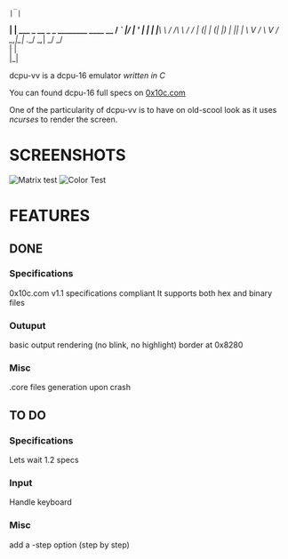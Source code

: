      _                                      
    | |                                     
  __| | ___ _ __  _   _ ________   ____   __
 / _` |/ __| '_ \| | | |______\ \ / /\ \ / /
| (_| | (__| |_) | |_| |       \ V /  \ V / 
 \__,_|\___| .__/ \__,_|        \_/    \_/  
           | |                              
           |_|                              

dcpu-vv is a dcpu-16 emulator *written in C*

You can found dcpu-16 full specs on [0x10c.com](http://0x10c.com/doc/dcpu-16.txt "http://0x10c.com/doc/dcpu-16.txt")

One of the particularity of dcpu-vv is to have on old-scool look
as it uses *ncurses* to render the screen.

SCREENSHOTS
===========

![Matrix test](https://raw.github.com/vieux/dcpu-vv/master/screenshots/matrix.png "dcpu-vv running a matrix test")
![Color Test](https://raw.github.com/vieux/dcpu-vv/master/screenshots/color_test.png "dcpu-vv running a color test")


FEATURES
========

DONE
----

### Specifications

0x10c.com v1.1 specifications compliant
It supports both hex and binary files

### Outuput
basic output rendering (no blink, no highlight)
border at 0x8280

### Misc
.core files generation upon crash

TO DO
-----

### Specifications
Lets wait 1.2 specs

### Input
Handle keyboard

### Misc
add a -step option (step by step)